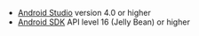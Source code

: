 - [Android Studio](https://developer.android.com/studio/index.html#downloads) version 4.0 or higher
- [Android SDK](https://developer.android.com/studio/releases/platforms) API level 16 (Jelly Bean) or higher